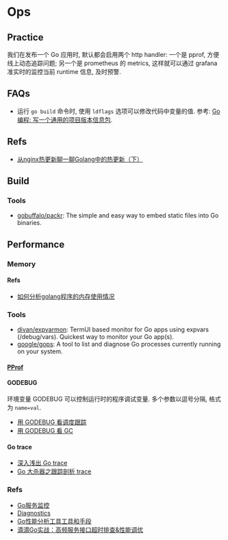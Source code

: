 # Ops

## Practice
我们在发布一个 Go 应用时, 默认都会启用两个 http handler: 一个是 pprof, 方便线上动态追踪问题; 另一个是 prometheus 的 metrics, 这样就可以通过 grafana 准实时的监控当前 runtime 信息, 及时预警.

## FAQs
* 运行 `go build` 命令时, 使用 `ldflags` 选项可以修改代码中变量的值. 参考: [Go 编程: 写一个通用的项目版本信息包](https://www.gitdig.com/go-build-version/).

## Refs
* [从nginx热更新聊一聊Golang中的热更新（下）](https://zhuanlan.zhihu.com/p/59196185)


## Build
### Tools
* [gobuffalo/packr](https://github.com/gobuffalo/packr): The simple and easy way to embed static files into Go binaries.


## Performance
### Memory
#### Refs
* [如何分析golang程序的内存使用情况](https://pengrl.com/p/24169/)

### Tools
* [divan/expvarmon](https://github.com/divan/expvarmon): TermUI based monitor for Go apps using expvars (/debug/vars). Quickest way to monitor your Go app(s).   
* [google/gops](https://github.com/google/gops): A tool to list and diagnose Go processes currently running on your system.   

#### [PProf](pprof.md)

#### GODEBUG
环境变量 GODEBUG 可以控制运行时的程序调试变量. 多个参数以逗号分隔, 格式为 `name=val`.

* [用 GODEBUG 看调度跟踪](https://github.com/eddycjy/blog/blob/master/tools/godebug-sched.md)
* [用 GODEBUG 看 GC](https://github.com/eddycjy/blog/blob/master/tools/godebug-gc.md)

#### Go trace
* [深入浅出 Go trace](https://www.itcodemonkey.com/article/5419.html)
* [Go 大杀器之跟踪剖析 trace](https://github.com/eddycjy/blog/blob/master/tools/go-tool-trace.md)

### Refs
* [Go服务监控](https://www.cnblogs.com/52fhy/p/11828448.html)
* [Diagnostics](https://cyningsun.github.io/07-21-2019/go-diagnostics-cn.html)
* [Go性能分析工具工具和手段](https://colobu.com/2019/05/22/profilinggo/)
* [滴滴Go实战：高频服务接口超时排查&性能调优](https://mp.weixin.qq.com/s/8l2Qf2vozhCcb9AvvJSBYA)
